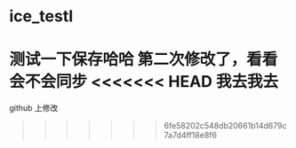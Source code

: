 # ice_testI
测试一下保存哈哈
第二次修改了，看看会不会同步
<<<<<<< HEAD
我去我去
=======
github 上修改
>>>>>>> 6fe58202c548db20661b14d679c7a7d4ff18e8f6
